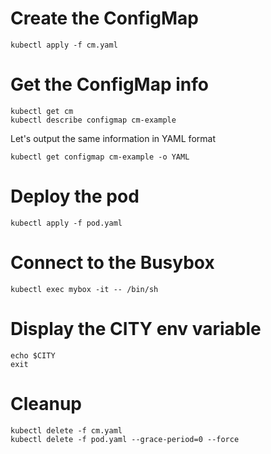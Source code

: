 # Create the ConfigMap
`kubectl apply -f cm.yaml`

# Get the ConfigMap info
```
kubectl get cm
kubectl describe configmap cm-example
```
Let's output the same information in YAML format

`kubectl get configmap cm-example -o YAML`

# Deploy the pod
`kubectl apply -f pod.yaml`

# Connect to the Busybox
`kubectl exec mybox -it -- /bin/sh`

# Display the CITY env variable

```
echo $CITY
exit
```

# Cleanup

```
kubectl delete -f cm.yaml
kubectl delete -f pod.yaml --grace-period=0 --force
```
